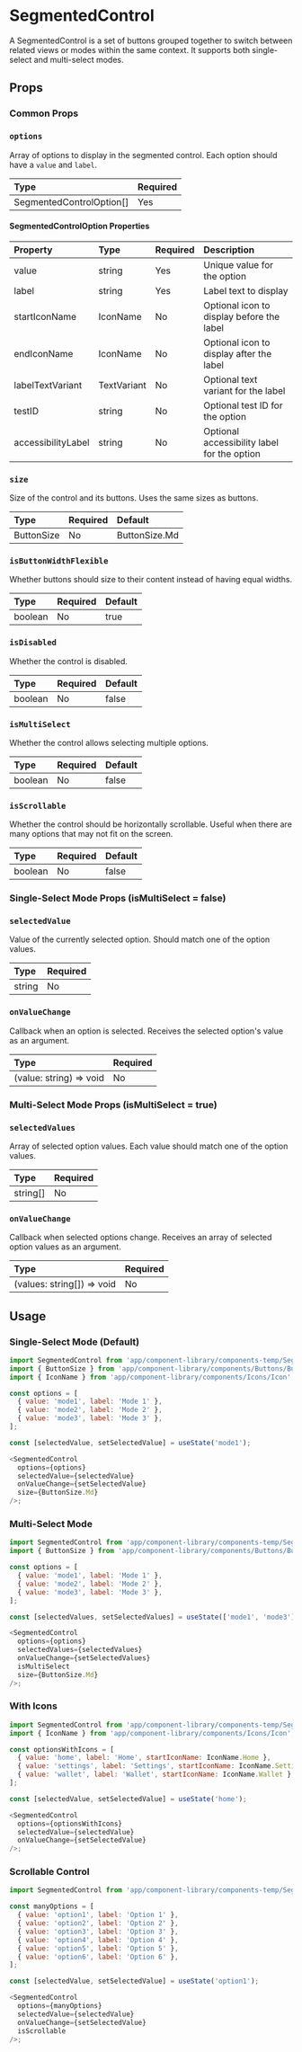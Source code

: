 # SegmentedControl

A SegmentedControl is a set of buttons grouped together to switch between related views or modes within the same context. It supports both single-select and multi-select modes.

## Props

### Common Props

### `options`

Array of options to display in the segmented control. Each option should have a `value` and `label`.

| Type                     | Required |
| :----------------------- | :------- |
| SegmentedControlOption[] | Yes      |

#### SegmentedControlOption Properties

| Property           | Type        | Required | Description                                 |
| :----------------- | :---------- | :------- | :------------------------------------------ |
| value              | string      | Yes      | Unique value for the option                 |
| label              | string      | Yes      | Label text to display                       |
| startIconName      | IconName    | No       | Optional icon to display before the label   |
| endIconName        | IconName    | No       | Optional icon to display after the label    |
| labelTextVariant   | TextVariant | No       | Optional text variant for the label         |
| testID             | string      | No       | Optional test ID for the option             |
| accessibilityLabel | string      | No       | Optional accessibility label for the option |

### `size`

Size of the control and its buttons. Uses the same sizes as buttons.

| Type       | Required | Default       |
| :--------- | :------- | :------------ |
| ButtonSize | No       | ButtonSize.Md |

### `isButtonWidthFlexible`

Whether buttons should size to their content instead of having equal widths.

| Type    | Required | Default |
| :------ | :------- | :------ |
| boolean | No       | true    |

### `isDisabled`

Whether the control is disabled.

| Type    | Required | Default |
| :------ | :------- | :------ |
| boolean | No       | false   |

### `isMultiSelect`

Whether the control allows selecting multiple options.

| Type    | Required | Default |
| :------ | :------- | :------ |
| boolean | No       | false   |

### `isScrollable`

Whether the control should be horizontally scrollable. Useful when there are many options that may not fit on the screen.

| Type    | Required | Default |
| :------ | :------- | :------ |
| boolean | No       | false   |

### Single-Select Mode Props (isMultiSelect = false)

### `selectedValue`

Value of the currently selected option. Should match one of the option values.

| Type   | Required |
| :----- | :------- |
| string | No       |

### `onValueChange`

Callback when an option is selected. Receives the selected option's value as an argument.

| Type                    | Required |
| :---------------------- | :------- |
| (value: string) => void | No       |

### Multi-Select Mode Props (isMultiSelect = true)

### `selectedValues`

Array of selected option values. Each value should match one of the option values.

| Type     | Required |
| :------- | :------- |
| string[] | No       |

### `onValueChange`

Callback when selected options change. Receives an array of selected option values as an argument.

| Type                       | Required |
| :------------------------- | :------- |
| (values: string[]) => void | No       |

## Usage

### Single-Select Mode (Default)

```javascript
import SegmentedControl from 'app/component-library/components-temp/SegmentedControl';
import { ButtonSize } from 'app/component-library/components/Buttons/Button/Button.types';
import { IconName } from 'app/component-library/components/Icons/Icon';

const options = [
  { value: 'mode1', label: 'Mode 1' },
  { value: 'mode2', label: 'Mode 2' },
  { value: 'mode3', label: 'Mode 3' },
];

const [selectedValue, setSelectedValue] = useState('mode1');

<SegmentedControl
  options={options}
  selectedValue={selectedValue}
  onValueChange={setSelectedValue}
  size={ButtonSize.Md}
/>;
```

### Multi-Select Mode

```javascript
import SegmentedControl from 'app/component-library/components-temp/SegmentedControl';
import { ButtonSize } from 'app/component-library/components/Buttons/Button/Button.types';

const options = [
  { value: 'mode1', label: 'Mode 1' },
  { value: 'mode2', label: 'Mode 2' },
  { value: 'mode3', label: 'Mode 3' },
];

const [selectedValues, setSelectedValues] = useState(['mode1', 'mode3']);

<SegmentedControl
  options={options}
  selectedValues={selectedValues}
  onValueChange={setSelectedValues}
  isMultiSelect
  size={ButtonSize.Md}
/>;
```

### With Icons

```javascript
import SegmentedControl from 'app/component-library/components-temp/SegmentedControl';
import { IconName } from 'app/component-library/components/Icons/Icon';

const optionsWithIcons = [
  { value: 'home', label: 'Home', startIconName: IconName.Home },
  { value: 'settings', label: 'Settings', startIconName: IconName.Setting },
  { value: 'wallet', label: 'Wallet', startIconName: IconName.Wallet },
];

const [selectedValue, setSelectedValue] = useState('home');

<SegmentedControl
  options={optionsWithIcons}
  selectedValue={selectedValue}
  onValueChange={setSelectedValue}
/>;
```

### Scrollable Control

```javascript
import SegmentedControl from 'app/component-library/components-temp/SegmentedControl';

const manyOptions = [
  { value: 'option1', label: 'Option 1' },
  { value: 'option2', label: 'Option 2' },
  { value: 'option3', label: 'Option 3' },
  { value: 'option4', label: 'Option 4' },
  { value: 'option5', label: 'Option 5' },
  { value: 'option6', label: 'Option 6' },
];

const [selectedValue, setSelectedValue] = useState('option1');

<SegmentedControl
  options={manyOptions}
  selectedValue={selectedValue}
  onValueChange={setSelectedValue}
  isScrollable
/>;
```
